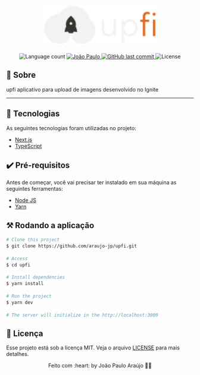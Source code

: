 <h1 align="center">

<img src="./.github/logo.png" alt="upfi logo" width="300px"/>

</h1>

<p align="center">

  <img alt="Language count" src="https://img.shields.io/github/repo-size/araujo-jp/upfi"/>

  <a href="https://github.com/araujo-jp">
    <img alt="João Paulo" src="https://img.shields.io/badge/made%20by-João Paulo Araújo-%237519C1">
  </a>

  <a href="https://github.com/araujo-jp/upfi/commits/main">
    <img alt="GitHub last commit" src="https://img.shields.io/github/last-commit/araujo-jp/upfi">
  </a>

  <img alt="License" src="https://img.shields.io/github/license/araujo-jp/upfi">
</p>





## 🚀 Sobre ##

upfi aplicativo para upload de imagens desenvolvido no Ignite

---

## 🧪 Tecnologias ##

As seguintes tecnologias foram utilizadas no projeto:

- [Next.js](https://nextjs.org/)
- [TypeScript](https://www.typescriptlang.org/)

## ✔️ Pré-requisitos ##

Antes de começar, você vai precisar ter instalado em sua máquina as seguintes ferramentas:

- [Node JS](https://nodejs.org/)
- [Yarn](https://yarnpkg.com/lang/)

## ⚒️ Rodando a aplicação ##

```bash
# Clone this project
$ git clone https://github.com/araujo-jp/upfi.git

# Access
$ cd upfi

# Install dependencies
$ yarn install

# Run the project
$ yarn dev

# The server will initialize in the http://localhost:3000
```

## 📝 Licença ##

Esse projeto está sob a licença MIT. Veja o arquivo [LICENSE](./LICENSE) para mais detalhes.




<p align="center">Feito com :heart: by João Paulo Araújo 👋🏻</p>
